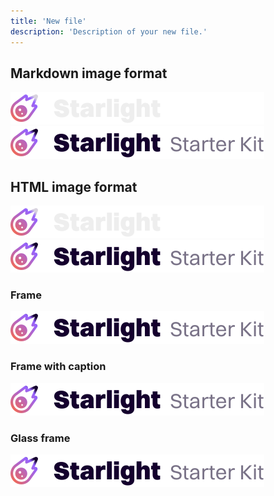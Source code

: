 ```yaml
---
title: 'New file'
description: 'Description of your new file.'
---
```


## Markdown image format
![Hello](/logo/dark.svg)
![Hello](/logo/light.svg)

## HTML image format
<img src="/logo/dark.svg" />
<img src="/logo/light.svg" />

### Frame

<Frame>
  <img src="/logo/light.svg" />
</Frame>
 
### Frame with caption

<Frame caption="Caption Text">
  <img src="/logo/light.svg" />
</Frame>

### Glass frame

<Frame type="glass">
  <img src="/logo/light.svg" />
</Frame>